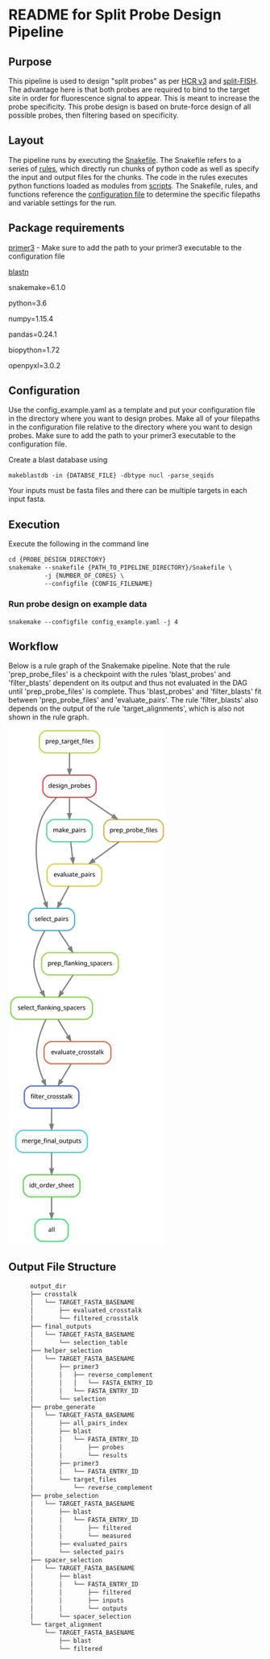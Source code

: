 # README for Split Probe Design Pipeline
## Purpose
This pipeline is used to design "split probes" as per [HCR v3](http://doi.org/10.1242/dev.165753) and [split-FISH](https://doi.org/10.1038/s41592-020-0858-0).
The advantage here is that both probes are required to bind to the target site in order for fluorescence signal to appear.
This is meant to increase the probe specificity.
This probe design is based on brute-force design of all possible probes, then filtering based on specificity.

## Layout

The pipeline runs by executing the [Snakefile](https://github.com/benjamingrodner/FISH_split_probe_design/blob/main/Snakefile). The Snakefile refers to a series of [rules](https://github.com/benjamingrodner/FISH_split_probe_design/tree/main/rules), which directly run chunks of python code as well as specify the input and output files for the chunks. The code in the rules executes python functions loaded as modules from [scripts](https://github.com/benjamingrodner/FISH_split_probe_design/tree/main/scripts). The Snakefile, rules, and functions reference the [configuration file](https://github.com/benjamingrodner/FISH_split_probe_design/blob/main/config_example.yaml) to determine the specific filepaths and variable settings for the run. 

## Package requirements
[primer3](https://github.com/primer3-org/primer3) - Make sure to add the path to your primer3 executable to the configuration file

[blastn](https://blast.ncbi.nlm.nih.gov/Blast.cgi?CMD=Web&PAGE_TYPE=BlastDocs&DOC_TYPE=Download)

snakemake=6.1.0

python=3.6

numpy=1.15.4

pandas=0.24.1

biopython=1.72

openpyxl=3.0.2


## Configuration
Use the config_example.yaml as a template and put your configuration file in the directory where you want to design probes. Make all of your filepaths in the configuration file relative to the directory where you want to design probes. Make sure to add the path to your primer3 executable to the configuration file. 

Create a blast database using
```
makeblastdb -in {DATABSE_FILE} -dbtype nucl -parse_seqids
```
Your inputs must be fasta files and there can be multiple targets in each input fasta.


## Execution
Execute the following in the command line


```
cd {PROBE_DESIGN_DIRECTORY}
snakemake --snakefile {PATH_TO_PIPELINE_DIRECTORY}/Snakefile \
          -j {NUMBER_OF_CORES} \
          --configfile {CONFIG_FILENAME}
```

### Run probe design on example data 

    snakemake --configfile config_example.yaml -j 4


## Workflow
Below is a rule graph of the Snakemake pipeline. Note that the rule 'prep_probe_files' is a checkpoint with the rules 'blast_probes' and 'filter_blasts' dependent on its output and thus not evaluated in the DAG until 'prep_probe_files' is complete. Thus 'blast_probes' and 'filter_blasts' fit between 'prep_probe_files' and 'evaluate_pairs'. The rule 'filter_blasts' also depends on the output of the rule 'target_alignments', which is also not shown in the rule graph.


[](./rulegraph.svg)
<img src="./rulegraph.svg">

## Output File Structure 

          output_dir
          ├── crosstalk
          │   └── TARGET_FASTA_BASENAME
          │       ├── evaluated_crosstalk
          │       └── filtered_crosstalk
          ├── final_outputs
          │   └── TARGET_FASTA_BASENAME
          │       └── selection_table
          ├── helper_selection
          │   └── TARGET_FASTA_BASENAME
          │       ├── primer3
          │       │   ├── reverse_complement
          │       │   │   └── FASTA_ENTRY_ID
          │       │   └── FASTA_ENTRY_ID
          │       └── selection
          ├── probe_generate
          │   └── TARGET_FASTA_BASENAME
          │       ├── all_pairs_index
          │       ├── blast
          │       │   └── FASTA_ENTRY_ID
          │       │       ├── probes
          │       │       └── results
          │       ├── primer3
          │       │   └── FASTA_ENTRY_ID
          │       └── target_files
          │           └── reverse_complement
          ├── probe_selection
          │   └── TARGET_FASTA_BASENAME
          │       ├── blast
          │       │   └── FASTA_ENTRY_ID
          │       │       ├── filtered
          │       │       └── measured
          │       ├── evaluated_pairs
          │       └── selected_pairs
          ├── spacer_selection
          │   └── TARGET_FASTA_BASENAME
          │       ├── blast
          │       │   └── FASTA_ENTRY_ID
          │       │       ├── filtered
          │       │       ├── inputs
          │       │       └── outputs
          │       └── spacer_selection
          └── target_alignment
              └── TARGET_FASTA_BASENAME
                  ├── blast
                  └── filtered

